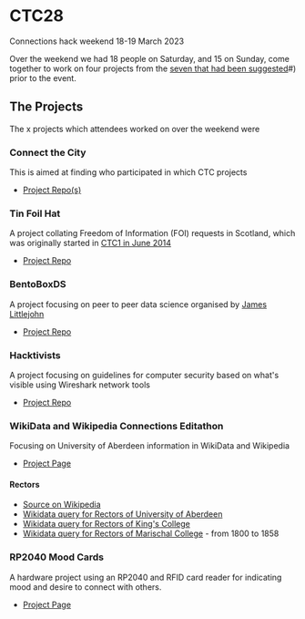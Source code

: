 # CTC28
Connections hack weekend 18-19 March 2023

Over the weekend we had 18 people on Saturday, and 15 on Sunday, come together to work on four projects from the [seven that had been suggested](https://docs.google.com/document/d/1UFoX6XbpXwgT6uAILBGQ4hTM9ygZNPJHFKKkvOu6N2I/view)#) prior to the event. 

## The Projects 
The x projects which attendees worked on over the weekend were 

### Connect the City

This is aimed at finding who participated in which CTC projects

- [Project Repo(s)](https://github.com/CodeTheCity/connect_the_city)

### Tin Foil Hat

A project collating Freedom of Information (FOI) requests in Scotland, which was originally started in [CTC1 in June 2014](http://watty62.co.uk/2014/10/a-scotland-wide-foi-search-facility/)

- [Project Repo](https://github.com/CodeTheCity/tinfoilhat)

### BentoBoxDS

A project focusing on peer to peer data science organised by [James Littlejohn](https://twitter.com/aboynejames)

- [Project Repo](https://github.com/healthscience/bentobox-ds-website)

### Hacktivists

A project focusing on guidelines for computer security based on what's visible using Wireshark network tools

- [Project Repo](https://github.com/CodeTheCity/hactivists)


### WikiData and Wikipedia Connections Editathon

Focusing on University of Aberdeen information in WikiData and Wikipedia

- [Project Page](https://outreachdashboard.wmflabs.org/courses/CTC_and_WMUK/CTC28_-_Connections_Editathon_(18_March_2023)/home)

#### Rectors

- [Source on Wikipedia](https://en.wikipedia.org/wiki/Rector_of_the_University_of_Aberdeen#Rector_of_King's_College,_Aberdeen)
- [Wikidata query for Rectors of University of Aberdeen](https://w.wiki/6Tib)
- [Wikidata query for Rectors of King's College](https://w.wiki/6Tid)
- [Wikidata query for Rectors of Marischal College](https://w.wiki/6Tif) - from 1800 to 1858

### RP2040 Mood Cards

A hardware project using an RP2040 and RFID card reader for indicating mood and desire to connect with others.

- [Project Page](https://github.com/CodeTheCity/rp2040-mood-cards)

